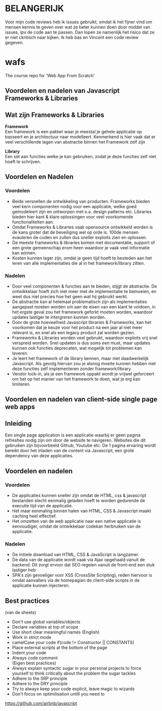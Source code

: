 # BELANGERIJK
Voor mijn code reviews heb ik issues gebruikt, omdat ik het fijner vind om mensen kennis te geven over wat ze beter kunnen doen door middel van issues, ipv de code aan te passen. Dan lopen ze namenlijk het risico dat ze er niet ckritisch naar kijken.
Ik heb bas en Vincent een code review gegeven.
# wafs
The course repo for 'Web App From Scratch'

## Voordelen en nadelen van Javascript Frameworks & Libraries
## Wat zijn Frameworks & Libraries 

**Framework**  
Een framework is een pakket waar je meestal je gehele applicatie op basseert en je architectuur naar modelleert. 
Kenmerkend is hier vaak dat er veel verschillende lagen van abstractie binnen het Framework zelf zijn

**Library**   
Een set aan functies welke je kan gebruiken, zodat je deze functies zelf niet hoeft te schrijven.


## Voordelen en Nadelen

### Voordelen

* Beide versnellen de ontwikkeling van producten. Frameworks bieden veel kern componenten nodig voor een applicatie, welke goed gemodeleert zijn en ontworpen met o.a. design patterns etc. Libraries bieden hier kant & klare oplossingen voor veel voorkomende functionaliteiten aan.
* Omdat Frameworks & Libraries vaak opensource ontwikkeld worden is de kans groter dat de beveiliging wel op orde is. 100de mensen evauleren de coden en zullen dus sneller exploits zien en oplossen.
* De meeste frameworks & libraries komen met documentatie, support of een grote gemeenschap erom heen waardoor je vaak veel informatie kan winnen.
* Kosten kunnen lager zijn, omdat je geen tijd hoeft te besteden aan het leren van alle implementaties die al in het framework/library zitten.
### Nadelen 
* Door veel componenten & functies aan te bieden, stijgt de abstractie. De ontwikkelaar hoeft zich niet meer met de implementatie te bemoeien, en weet dus niet precies hoe het geen wat hij gebruikt werkt.
* De abstractie kan al helemaal problematisch zijn als implementaties aangepast moeten worden om aan de eisen van een klant te voldoen, in het ergste geval zou het framework geforkt moeten worden, waardoor updates lastiger te intergreren kunnen worden.
* Door de grote hoeveelheid Javascript libraries & Frameworks, kan het voorkomen dat je keuze voor het product na een jaar al niet meer relevant is, en snel als een legacy product zal worden gezien.
* Frameworks & Libraries worden veel gebruikt, waardoor exploits vrij snel verspreid worden. Snel updaten is dus soms een must, maar updates kunnen ook functies deprecaten, wat mogelijk tot problemen kan leveren. 
* Je leert het framework of de library kennen, maar niet daadwerkelijk Javascript. Als gevolg hiervan zou je alsnog moeite kunnen hebben met deze functies zelf implementeren zonder framework/library.
* Vendor lock-in, als je een framework oppakt wordt je vrijwel geforceert om het op het manier van het framework te doen, wat je erg kan limiteren.

## Voordelen en nadelen van client-side single page web apps
## Inleiding
Een single page application is een applicatie waarbij er geen pagina refreshes nodig zijn om door de website te navigeren. Websites die dit gebruiken zijn bijvoorbeeld Github, Youtube etc.
De 1 pagina ervaring wordt bereikt door het inladen van de content via Javascript, een grote dependency van deze applicaties.

## Voordelen en nadelen

### Voordelen
* De applicaties kunnen sneller zijn omdat de HTML, css & javascript bestanden slecht eenmalig geladen hoeft te worden gedurende de executie tijd van de applicatie.
* Het maar eenmaling binnen halen van HTML, CSS & Javascript maakt caching heel effectief.
* Het omzetten van de web applicatie naar een native applicatie is eenvoudiger, omdat de ontwikkelaar codekan herbruiken van de applicatie.
### Nadelen
* De initiele download van HTML, CSS & JavaScript is langzamer.
* De data van de applicatie wordt vaak via Ajax opgehaald vanuit de backend. Dit zorgt ervoor dat SEO regelen vanuit de front-end een stuk lastiger heb
* SPA's zijn gevoeliger voor XSS (CrossSite Scripting), reden hiervoor is omdat aanvallers via de homepagian de client-side scripts in de applicatie kunnen injecteren.

## Best practices
(van de sheets)
* Don't use global variables/objects
* Declare variables at top of scope
* Use short clear meaningful names (English)
* Work in strict mode
* camelCase your code if(code != Constructor || CONSTANTS)
* Place external scripts at the bottom of the page
* Indent your code
* Always code comment  
(Eigen best practices)
* Always explain syntactic sugar in your personal projects to force yourself to think critically about the problem the sugar tackles
* Adhere to the SRP principle
* Adhere to the DRY principle
* Try to always keep your code explicit, leave magic to wizards
* Don't focus on optimilisation untill you need to

https://github.com/airbnb/javascript


